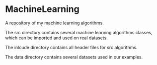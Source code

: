 # MachineLearning
A repository of my machine learning algorithms.

The src directory contains several machine learning algorithms classes, which can be imported and used on real datasets.

The inlcude directory contains all header files for src algorithms.

The data directory contains several datasets used in our examples.
